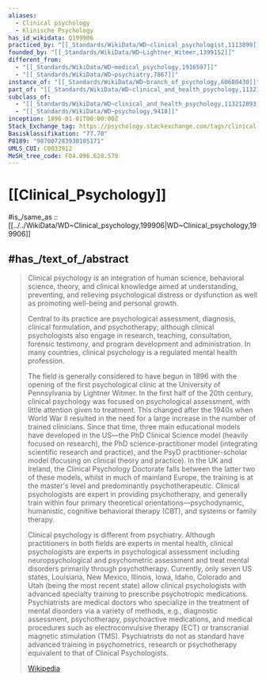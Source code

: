 ```yaml
---
aliases:
  - Clinical psychology
  - Klinische Psychology
has_id_wikidata: Q199906
practiced_by: "[[_Standards/WikiData/WD~clinical_psychologist,1113899]]"
founded_by: "[[_Standards/WikiData/WD~Lightner_Witmer,1399152]]"
different_from:
  - "[[_Standards/WikiData/WD~medical_psychology,1916597]]"
  - "[[_Standards/WikiData/WD~psychiatry,7867]]"
instance_of: "[[_Standards/WikiData/WD~branch_of_psychology,60680430]]"
part_of: "[[_Standards/WikiData/WD~clinical_and_health_psychology,113212893]]"
subclass_of:
  - "[[_Standards/WikiData/WD~clinical_and_health_psychology,113212893]]"
  - "[[_Standards/WikiData/WD~psychology,9418]]"
inception: 1896-01-01T00:00:00Z
Stack_Exchange_tag: https://psychology.stackexchange.com/tags/clinical-psychology
Basisklassifikation: "77.70"
P8189: "987007283930105171"
UMLS_CUI: C0033912
MeSH_tree_code: F04.096.628.579
---
```


# [[Clinical_Psychology]] 

#is_/same_as :: [[../../WikiData/WD~Clinical_psychology,199906|WD~Clinical_psychology,199906]] 

## #has_/text_of_/abstract 

> Clinical psychology is an integration of human science, behavioral science, theory, 
> and clinical knowledge aimed at understanding, preventing, 
> and relieving psychological distress or dysfunction 
> as well as promoting  well-being and personal growth. 
> 
> Central to its practice are psychological assessment, diagnosis, clinical formulation, and psychotherapy; 
> although clinical psychologists also engage in research, teaching, consultation, forensic testimony, 
> and program development and administration. 
> In many countries, clinical psychology is a regulated mental health profession.
>
> The field is generally considered to have begun in 1896 with the opening of the first psychological clinic at the University of Pennsylvania by Lightner Witmer. In the first half of the 20th century, clinical psychology was focused on psychological assessment, with little attention given to treatment. This changed after the 1940s when World War II resulted in the need for a large increase in the number of trained clinicians. Since that time, three main educational models have developed in the US—the PhD Clinical Science model (heavily focused on research), the PhD science-practitioner model (integrating scientific research and practice), and the PsyD practitioner-scholar model (focusing on clinical theory and practice). In the UK and Ireland, the Clinical Psychology Doctorate falls between the latter two of these models, whilst in much of mainland Europe, the training is at the master's level and predominantly psychotherapeutic. Clinical psychologists are expert in providing psychotherapy, and generally train within four primary theoretical orientations—psychodynamic, humanistic, cognitive behavioral therapy (CBT), and systems or family therapy.
>
> Clinical psychology is different from psychiatry. Although practitioners in both fields are experts in mental health, clinical psychologists are experts in psychological assessment including neuropsychological and psychometric assessment and treat mental disorders primarily through psychotherapy. Currently, only seven US states, Louisiana, New Mexico, Illinois, Iowa, Idaho, Colorado and Utah (being the most recent state) allow clinical psychologists with advanced specialty training to prescribe psychotropic medications. Psychiatrists are medical doctors who specialize in the treatment of mental disorders via a variety of methods, e.g., diagnostic assessment, psychotherapy, psychoactive medications, and medical procedures such as electroconvulsive therapy (ECT) or transcranial magnetic stimulation (TMS). Psychiatrists do not as standard have advanced training in psychometrics, research or psychotherapy equivalent to that of Clinical Psychologists.
>
> [Wikipedia](https://en.wikipedia.org/wiki/Clinical%20psychology) 

